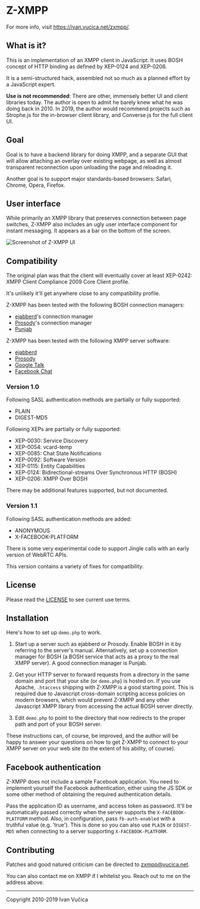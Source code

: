 # Z-XMPP #

For more info, visit <https://ivan.vucica.net/zxmpp/>.

## What is it? ##

This is an implementation of an XMPP client in JavaScript. It uses BOSH
concept of HTTP binding as defined by XEP-0124 and XEP-0206. 

It is a semi-structured hack, assembled not so much as a planned effort by 
a JavaScript expert.

**Use is not recommended**: There are other, immensely better UI and client
libraries today. The author is open to admit he barely knew what he was doing
back in 2010. In 2019, the author would recommend projects such as Strophe.js
for the in-browser client library, and Converse.js for the full client UI.

## Goal ##

Goal is to have a backend library for doing XMPP, and a separate GUI that will
allow attaching an overlay over existing webpage, as well as almost transparent
reconnection upon unloading the page and reloading it.

Another goal is to support major standards-based browsers: Safari, Chrome,
Opera, Firefox.

## User interface ##

While primarily an XMPP library that preserves connection between page switches, 
Z-XMPP also includes an ugly user interface component for instant messaging. 
It appears as a bar on the bottom of the screen.

![Screenshot of Z-XMPP UI](http://ivan.vucica.net/zxmpp/screenshot.png)

## Compatibility ##

The original plan was that the client will eventually cover at least XEP-0242:
XMPP Client Compliance 2009 Core Client profile. 

It's unlikely it'll get anywhere close to any compatibility profile.

Z-XMPP has been tested with the following BOSH connection managers:

* [ejabberd](http://ejabberd.im/)'s connection manager
* [Prosody](http://prosody.im/)'s connection manager
* [Punjab](http://punjab.sourceforge.net/)

Z-XMPP has been tested with the following XMPP server software:

* [ejabberd](http://ejabberd.im/)
* [Prosody](http://prosody.im/)
* [Google Talk](http://talk.google.com/)
* [Facebook Chat](http://www.facebook.com/help/?page=1164)

### Version 1.0 ###

Following SASL authentication methods are partially or fully supported:

* PLAIN
* DIGEST-MD5

Following XEPs are partially or fully supported:

* XEP-0030: Service Discovery
* XEP-0054: vcard-temp
* XEP-0085: Chat State Notifications
* XEP-0092: Software Version
* XEP-0115: Entity Capabilities
* XEP-0124: Bidirectional-streams Over Synchronous HTTP (BOSH)
* XEP-0206: XMPP Over BOSH

There may be additional features supported, but not documented.

### Version 1.1 ###

Following SASL authentication methods are added:

* ANONYMOUS
* X-FACEBOOK-PLATFORM

There is some very experimental code to support Jingle calls with an early
version of WebRTC APIs.

This version contains a variety of fixes for compatibility.

## License ##

Please read the [LICENSE](LICENSE) to see current use terms.

## Installation ##

Here's how to set up `demo.php` to work.

1. Start up a server such as ejabberd or Prosody. Enable BOSH in it by
referring to the server's manual. Alternatively, set up a connection
manager for BOSH (a BOSH service that acts as a proxy to the real XMPP
server). A good connection manager is Punjab.

2. Get your HTTP server to forward requests from a directory in the
same domain and port that your site (or `demo.php`) is hosted on.
If you use Apache, `.htaccess` shipping with Z-XMPP is a good starting 
point. This is required due to Javascript cross-domain scripting
access policies on modern browsers, which would prevent Z-XMPP
and any other Javascript XMPP library from accessing the actual BOSH 
server directly.

3. Edit `demo.php` to point to the directory that now redirects to
the proper path and port of your BOSH server.

These instructions can, of course, be improved, and the author will be
happy to answer your questions on how to get Z-XMPP to connect to your
XMPP server on your web site (to the extent of his ability, of course).

## Facebook authentication ##

Z-XMPP does not include a sample Facebook application. You need to
implement yourself the Facebook authentication, either using the JS
SDK or some other method of obtaining the required authentication
details.

Pass the application ID as username, and access token as password.
It'll be automatically passed correctly when the server supports the
`X-FACEBOOK-PLATFORM` method. Also, in configuration, pass 
`fb-auth-enabled` with a truthful value (e.g. 'true'). This is done
so you can also use `PLAIN` or `DIGEST-MD5` when connecting to a
server supporting `X-FACEBOOK-PLATFORM`.

## Contributing ##

Patches and good natured criticism can be directed to <zxmpp@vucica.net>.

You can also contact me on XMPP if I whitelist you. Reach out to me on
the address above.

- - -

Copyright 2010-2019 Ivan Vučica

